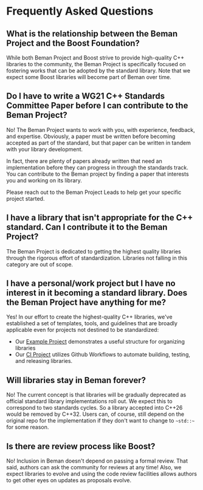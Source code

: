 <!--
SPDX-License-Identifier: Apache-2.0 WITH LLVM-exception
-->

# Frequently Asked Questions

## What is the relationship between the Beman Project and the Boost Foundation?

While both Beman Project and Boost strive to provide high-quality C++ libraries to the community, the Beman Project is specifically focused on fostering works that can be adopted by the standard library.
Note that we expect some Boost libraries will become part of Beman over time.

## Do I have to write a WG21 C++ Standards Committee Paper before I can contribute to the Beman Project?

No!
The Beman Project wants to work with you, with experience, feedback, and expertise.
Obviously, a paper must be written before becoming accepted as part of the standard, but that paper can be written in tandem with your library development.

In fact, there are plenty of papers already written that need an implementation before they can progress in through the standards track.
You can contribute to the Beman project by finding a paper that interests you and working on its library.

Please reach out to the Beman Project Leads to help get your specific project started.

## I have a library that isn't appropriate for the C++ standard. Can I contribute it to the Beman Project?

The Beman Project is dedicated to getting the highest quality libraries through the rigorous effort of standardization.
Libraries not falling in this category are out of scope.

## I have a personal/work project but I have no interest in it becoming a standard library. Does the Beman Project have anything for me?

Yes!
In our effort to create the highest-quality C++ libraries, we've established a set of templates, tools, and guidelines that are broadly applicable even for projects not destined to be standardized:

* Our [Example Project](https://github.com/bemanproject/example) demonstrates a useful structure for organizing libraries
* Our [CI Project](https://github.com/bemanproject/ci) utilizes Github Workflows to automate building, testing, and releasing libraries.

## Will libraries stay in Beman forever?

No!
The current concept is that libraries will be gradually deprecated as official standard library implementations roll out. We expect this to correspond to two standards cycles. So a library accepted into C++26 would be removed by C++32. Users can, of course, still depend on the original repo for the implementation if they don't want to change to `~std::~` for some reason.

## Is there are review process like Boost?

No!
Inclusion in Beman doesn't depend on passing a formal review.
That said, authors can ask the community for reviews at any time!
Also, we expect libraries to evolve and using the code review facilities allows authors to get other eyes on updates as proposals evolve.

